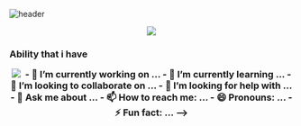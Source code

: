 ![header](https://capsule-render.vercel.app/api?type=slice&color=auto&height=300&section=header&text=JIN%20TAEHUN&fontSize=100)

<div align="center">
 <img src="https://github-readme-stats.vercel.app/api?username=HUN&theme=dark" />
 </div>
 
 <h3 align="center>Ability</h3>"
 
 <p align="center">Ability that i have</p>

<p align="center">
 <img src="https://img.shields.io/badge/Simple&20Analytics-#FF4F64?style=flat-square&logo=Simple&20Analytics&logocolor=white"/></a>&nbsp
- 🔭 I’m currently working on ...
- 🌱 I’m currently learning ...
- 👯 I’m looking to collaborate on ...
- 🤔 I’m looking for help with ...
- 💬 Ask me about ...
- 📫 How to reach me: ...
- 😄 Pronouns: ...
- ⚡ Fun fact: ...
-->
